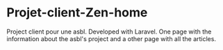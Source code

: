 # Projet-client-Zen-home
Project client pour une asbl. Developed with Laravel. One page with the information about the asbl's project and a other page with all the articles.

